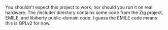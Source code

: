 You shouldn't expect this project to work; nor should you run it on real hardware.
The /include/ directory contains some code from the Zig project, EMILE, and libiberty public-domain code.
I guess the EMILE code means this is GPLv2 for now.